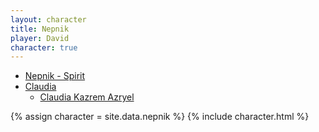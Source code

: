 ```yaml
---
layout: character
title: Nepnik
player: David
character: true
---
```


<div class="character-links">
  <ul>
    <li><a href="./spirit">Nepnik - Spirit</a></li>
    <li>
      <a href="./claudia">Claudia</a>
      <ul>
        <li><a href="./claudia/kazrem-azryel">Claudia Kazrem Azryel</a></li>
      </ul>
    </li>
  </ul>
</div>

{% assign character = site.data.nepnik %}
{% include character.html %}